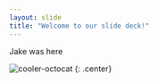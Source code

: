 ```yaml
---
layout: slide
title: "Welcome to our slide deck!"
---
```


Jake was here

![cooler-octocat](https://octodex.github.com/images/twenty-percent-cooler-octocat.png)
{: .center}
